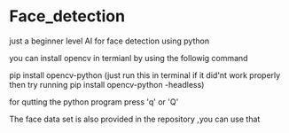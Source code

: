 # Face_detection
just a beginner level AI for face detection using python 


you can install opencv in termianl by using the followig command

pip install opencv-python  (just run this in terminal if it did'nt work properly then try running pip install opencv-python -headless)

for qutting the python program press 'q' or 'Q' 

The face data set is also provided in the repository ,you can use that
